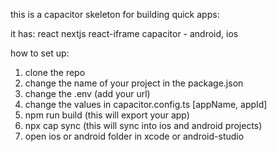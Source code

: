 this is a capacitor skeleton for building quick apps:

it has:
react
nextjs
react-iframe
capacitor - android, ios

how to set up:

1) clone the repo
2) change the name of your project in the package.json
3) change the .env (add your url)
4) change the values in capacitor.config.ts [appName, appId]
5) npm run build (this will export your app)
6) npx cap sync (this will sync into ios and android projects)
7) open ios or android folder in xcode or android-studio
